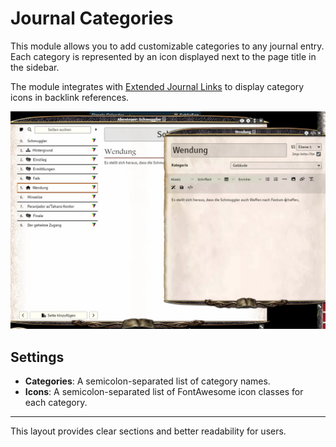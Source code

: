 # Journal Categories

This module allows you to add customizable categories to any journal entry. Each category is represented by an icon displayed next to the page title in the sidebar.

The module integrates with [Extended Journal Links](https://github.com/Muwak77/journal-backlinks-extended) to display category icons in backlink references.

![Various entities showing links](example1.jpg)

## Settings

- **Categories**: A semicolon-separated list of category names.
- **Icons**: A semicolon-separated list of FontAwesome icon classes for each category.

---

This layout provides clear sections and better readability for users.